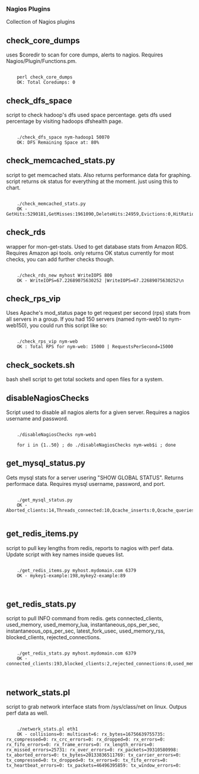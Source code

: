 ### Nagios Plugins

Collection of Nagios plugins

check_core_dumps
-----------

uses $coredir to scan for core dumps, alerts to nagios.  Requires Nagios/Plugin/Functions.pm.
<pre><code>
    perl check_core_dumps
    OK: Total Coredumps: 0
</code></pre>


check_dfs_space
-----------
script to check hadoop's dfs used space percentage.
gets dfs used percentage by visiting hadoops dfshealth page.
<pre><code>
    ./check_dfs_space nym-hadoop1 50070
    OK: DFS Remaining Space at: 80%
</code></pre>


check_memcached_stats.py
-----------
script to get memcached stats.  Also returns performance data for graphing.
script returns ok status for everything at the moment.  just using this to chart.
<pre><code>
    ./check_memcached_stats.py
    OK - GetHits:5290181,GetMisses:1961090,DeleteHits:24959,Evictions:0,HitRatio:0.729552239876,GetPercent:100.0,MissPercent:27.0447760124,CurrentItems:12952,CurrentConnections:77
</code></pre>


check_rds
-----------
wrapper for mon-get-stats.  Used to get database stats from Amazon RDS.  Requires Amazon api tools. 
only returns OK status currently for most checks, you can add further checks though.
<pre><code>
    ./check_rds_new myhost WriteIOPS 800
    OK - WriteIOPS=67.22689075630252 |WriteIOPS=67.22689075630252\n
</code></pre>


check_rps_vip
-----------
Uses Apache's mod_status page to get request per second (rps) stats from all servers in a group.  If you had 150 servers (named nym-web1 to nym-web150), you could run this script like so:
<pre><code>
    ./check_rps_vip nym-web
    OK : Total RPS for nym-web: 15000 | RequestsPerSecond=15000
</code></pre>


check_sockets.sh
-----------
bash shell script to get total sockets and open files for a system.


disableNagiosChecks
-----------
Script used to disable all nagios alerts for a given server. Requires a nagios username and password.
<pre><code>
    ./disableNagiosChecks nym-web1
    
    for i in {1..50} ; do ./disableNagiosChecks nym-web$i ; done    
</code></pre>


get_mysql_status.py
-----------
Gets mysql stats for a server usering "SHOW GLOBAL STATUS". Returns performace data.  Requires mysql username, password, and port.
<pre><code>
    ./get_mysql_status.py
    OK - Aborted_clients:14,Threads_connected:10,Qcache_inserts:0,Qcache_queries_in_cache:0,Innodb_buffer_pool_wait_free:0,Innodb_buffer_pool_pages_dirty:43,Innodb_row_lock_time_avg:46,Innodb_buffer_pool_pages_flushed:73,Innodb_os_log_pending_writes:0,Threads_cached:0,Innodb_data_pending_reads:0,Qcache_hits:0,Innodb_data_pending_writes:0,Slow_queries:32,Innodb_os_log_pending_fsyncs:0,Innodb_log_waits:34,Innodb_row_lock_waits:80,Open_tables:400,Innodb_data_pending_fsyncs:0,Qcache_free_memory:0,Threads_running:2,Open_files:95,Table_locks_waited:187    

</code></pre>


get_redis_items.py
-----------
script to pull key lengths from redis, reports to nagios with perf data.  Update script with key names inside queues list.
<pre><code>
    ./get_redis_items.py myhost.mydomain.com 6379
    OK - mykey1-example:198,mykey2-example:89


</code></pre>


get_redis_stats.py
-----------
script to pull INFO command from redis.  gets connected_clients, used_memory, used_memory_lua, instantaneous_ops_per_sec, instantaneous_ops_per_sec, latest_fork_usec, used_memory_rss, blocked_clients, rejected_connections.  
<pre><code>
    ./get_redis_stats.py myhost.mydomain.com 6379
    OK - connected_clients:193,blocked_clients:2,rejected_connections:0,used_memory:12340208,used_memory_lua:31744,iops_per_sec:44,fork_usec:5


</code></pre>



network_stats.pl
-----------
script to grab network interface stats from /sys/class/net on linux.  Outpus perf data as well.
<pre><code>
    ./network_stats.pl eth1
    OK - collisions=0: multicast=6: rx_bytes=16756639755735: rx_compressed=0: rx_crc_errors=0: rx_dropped=0: rx_errors=0: rx_fifo_errors=0: rx_frame_errors=0: rx_length_errors=0: rx_missed_errors=25731: rx_over_errors=0: rx_packets=39310580998: tx_aborted_errors=0: tx_bytes=20133836511769: tx_carrier_errors=0: tx_compressed=0: tx_dropped=0: tx_errors=0: tx_fifo_errors=0: tx_heartbeat_errors=0: tx_packets=46496395859: tx_window_errors=0: 


</code></pre>






